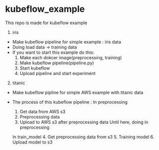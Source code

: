 # kubeflow_example
This repo is made for kubeflow example

1. iris
  - Make kubeflow pipeline for simple example : iris data
  - Doing load data -> training data
  - If you want to start this example do this:
    1. Make each dokcer image(preprocessing, training)
    2. Make kubeflow pipeline(pipeline.py)
    3. Start kubeflow
    4. Upload pipeline and start experiment

2. titanic
  - Make kubeflow pipline for simple AWS example with titanic data
  - The process of this kubeflow pipeline :
    In preprocessing
    1. Get data from AWS s3
    2. Preprocessing data
    3. Upload to AWS s3 after preprocessing data
    Until here, doing in preprocessing

    In train_model
    4. Get preprocessing data from s3
    5. Training model
    6. Upload model to s3